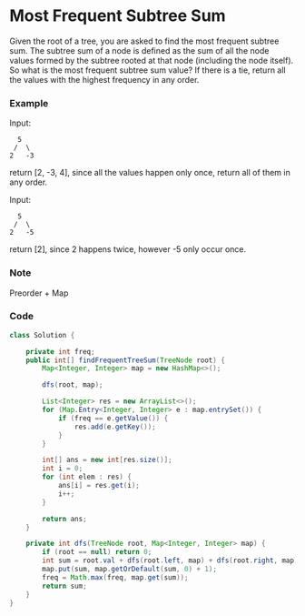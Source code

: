 # Most Frequent Subtree Sum

Given the root of a tree, you are asked to find the most frequent subtree sum. The subtree sum of a node is defined as the sum of all the node values formed by the subtree rooted at that node \(including the node itself\). So what is the most frequent subtree sum value? If there is a tie, return all the values with the highest frequency in any order.

### Example

Input:

```
  5
 /  \
2   -3
```

return \[2, -3, 4\], since all the values happen only once, return all of them in any order.

Input:

```
  5
 /  \
2   -5
```

return \[2\], since 2 happens twice, however -5 only occur once.

### Note

Preorder + Map

### Code

```java
class Solution {

    private int freq;
    public int[] findFrequentTreeSum(TreeNode root) {
        Map<Integer, Integer> map = new HashMap<>();

        dfs(root, map);

        List<Integer> res = new ArrayList<>();
        for (Map.Entry<Integer, Integer> e : map.entrySet()) {
            if (freq == e.getValue()) {
                res.add(e.getKey());
            }
        }

        int[] ans = new int[res.size()];
        int i = 0;
        for (int elem : res) {
            ans[i] = res.get(i);
            i++;
        }

        return ans;
    }

    private int dfs(TreeNode root, Map<Integer, Integer> map) {
        if (root == null) return 0;
        int sum = root.val + dfs(root.left, map) + dfs(root.right, map);
        map.put(sum, map.getOrDefault(sum, 0) + 1);
        freq = Math.max(freq, map.get(sum));
        return sum;
    }
}
```



